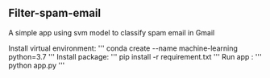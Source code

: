 ## Filter-spam-email
A simple app using svm model to classify spam email in Gmail

Install virtual environment:
'''
conda create --name machine-learning python=3.7
'''
Install package:
'''
pip install -r requirement.txt
'''
Run app :
'''
python app.py
'''
